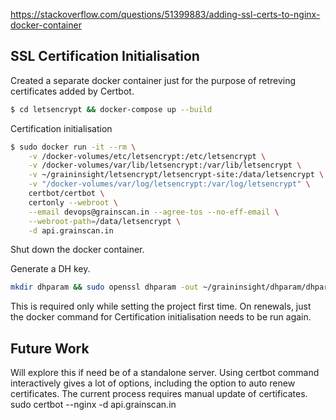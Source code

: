 https://stackoverflow.com/questions/51399883/adding-ssl-certs-to-nginx-docker-container

## SSL Certification Initialisation

Created a separate docker container just for the purpose of retreving certificates added by Certbot.

```bash
$ cd letsencrypt && docker-compose up --build
```

Certification initialisation
```bash
$ sudo docker run -it --rm \
    -v /docker-volumes/etc/letsencrypt:/etc/letsencrypt \
    -v /docker-volumes/var/lib/letsencrypt:/var/lib/letsencrypt \
    -v ~/graininsight/letsencrypt/letsencrypt-site:/data/letsencrypt \
    -v "/docker-volumes/var/log/letsencrypt:/var/log/letsencrypt" \
    certbot/certbot \
    certonly --webroot \
    --email devops@grainscan.in --agree-tos --no-eff-email \
    --webroot-path=/data/letsencrypt \
    -d api.grainscan.in
```

Shut down the docker container.

Generate a DH key.
```bash
mkdir dhparam && sudo openssl dhparam -out ~/graininsight/dhparam/dhparam-2048.pem 2048
```

This is required only while setting the project first time. On renewals, just the docker command for Certification initialisation needs to be run again.

## Future Work
Will explore this if need be of a standalone server. Using certbot command interactively gives a lot of options, including the option to auto renew certificates.
The current process requires manual update of certificates.
sudo certbot --nginx -d api.grainscan.in